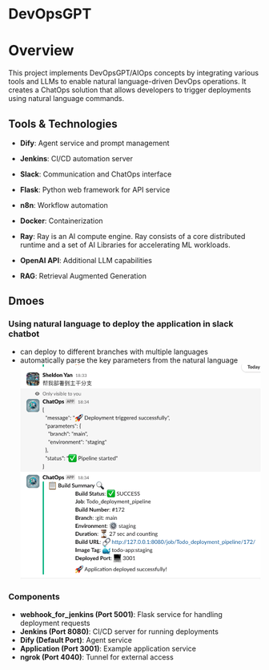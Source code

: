 # DevOpsGPT

# **Overview**

This project implements DevOpsGPT/AIOps concepts by integrating various tools and LLMs to enable natural language-driven DevOps operations. It creates a ChatOps solution that allows developers to trigger deployments using natural language commands.

## Tools & Technologies

- **Dify**: Agent service and prompt management
- **Jenkins**: CI/CD automation server
- **Slack**: Communication and ChatOps interface
- **Flask**: Python web framework for API service

- **n8n**: Workflow automation
- **Docker**: Containerization
- **Ray**: Ray is an AI compute engine. Ray consists of a core distributed runtime and a set of AI Libraries for accelerating ML workloads.
- **OpenAI API**: Additional LLM capabilities
- **RAG**: Retrieval Augmented Generation

## **Dmoes**

### **Using natural language to deploy the application in slack chatbot**

- can deploy to different branches with multiple languages
- automatically parse the key parameters from the natural language
  ![alt text](./docs/pictures/Chinese_deploy.png)

### Components

- **webhook_for_jenkins (Port 5001)**: Flask service for handling deployment requests
- **Jenkins (Port 8080)**: CI/CD server for running deployments
- **Dify (Default Port)**: Agent service
- **Application (Port 3001)**: Example application service
- **ngrok (Port 4040)**: Tunnel for external access

